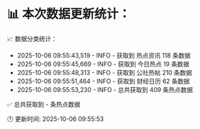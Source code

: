 📊 本次数据更新统计：
==========================

📈 数据分类统计：
- 2025-10-06 09:55:43,519 - INFO - 获取到 热点资讯 118 条数据
- 2025-10-06 09:55:45,669 - INFO - 获取到 今日热点 19 条数据
- 2025-10-06 09:55:48,313 - INFO - 获取到 公社热帖 210 条数据
- 2025-10-06 09:55:51,464 - INFO - 获取到 财经日历 62 条数据
- 2025-10-06 09:55:53,230 - INFO - 总共获取到 409 条热点数据

✅ 总共获取到 - 条热点数据

🕐 更新时间: 2025-10-06 09:55:53

